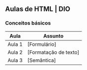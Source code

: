 ## Aulas de HTML | DIO

### Conceitos básicos

|Aula|Assunto|
|----|----|
| Aula 1 | [Formulário] |
| Aula 2 | [Formatação de texto] |
| Aula 3 | [Semântica] |